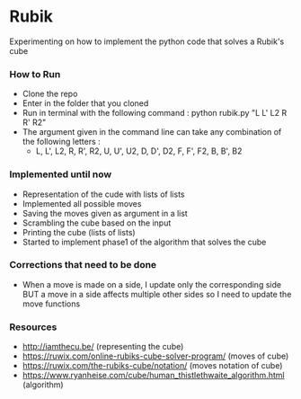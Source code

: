 # Rubik
Experimenting on how to implement the python code that solves a Rubik's cube

### How to Run
- Clone the repo
- Enter in the folder that you cloned
- Run in terminal with the following command : python rubik.py "L L' L2 R R' R2"
- The argument given in the command line can take any combination of the following letters :
  - L, L', L2, R, R', R2, U, U', U2, D, D', D2, F, F', F2, B, B', B2

### Implemented until now
- Representation of the cude with lists of lists
- Implemented all possible moves
- Saving the moves given as argument in a list
- Scrambling the cube based on the input
- Printing the cube (lists of lists)
- Started to implement phase1 of the algorithm that solves the cube

### Corrections that need to be done
- When a move is made on a side, I update only the corresponding side BUT a move in a side affects multiple other sides so I need to update the move functions

### Resources
- http://iamthecu.be/ (representing the cube)
- https://ruwix.com/online-rubiks-cube-solver-program/ (moves of cube)
- https://ruwix.com/the-rubiks-cube/notation/ (moves notation of cube)
- https://www.ryanheise.com/cube/human_thistlethwaite_algorithm.html (algorithm)